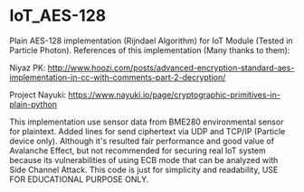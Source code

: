 # IoT_AES-128
Plain AES-128 implementation (Rijndael Algorithm) for IoT Module (Tested in Particle Photon).
References of this implementation (Many thanks to them):

Niyaz PK: http://www.hoozi.com/posts/advanced-encryption-standard-aes-implementation-in-cc-with-comments-part-2-decryption/

Project Nayuki: https://www.nayuki.io/page/cryptographic-primitives-in-plain-python

This implementation use sensor data from BME280 environmental sensor for plaintext. Added lines for send ciphertext via UDP and TCP/IP (Particle device only). Although it's resulted fair performance and good value of Avalanche Effect, but not recommended for securing real IoT system because its vulnerabilities of using ECB mode that can be analyzed with Side Channel Attack. This code is just for simplicity and readability, USE FOR EDUCATIONAL PURPOSE ONLY.


